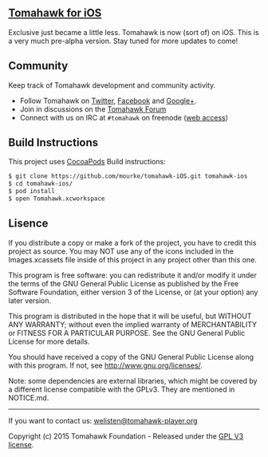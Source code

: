 [Tomahawk for iOS](https://github.com/tomahawk-player/tomahawk-ios)
----

Exclusive just became a little less. Tomahawk is now (sort of) on iOS. This is a very much pre-alpha version. Stay tuned for more updates to come!

## Community

Keep track of Tomahawk development and community activity.

* Follow Tomahawk on [Twitter](https://twitter.com/tomahawk), [Facebook](https://www.facebook.com/TomahawkPlayer/) and [Google+](https://plus.google.com/+Gettomahawks/videos).
* Join in discussions on the [Tomahawk Forum](http://forum.tomahawk-player.org/)
* Connect with us on IRC at `#tomahawk` on freenode ([web access](http://webchat.freenode.net/?channels=tomahawk))

## Build Instructions ##

This project uses  [CocoaPods](http://cocoapods.org/) Build instructions:

``` bash
$ git clone https://github.com/mourke/tomahawk-iOS.git tomahawk-ios
$ cd tomahawk-ios/
$ pod install
$ open Tomahawk.xcworkspace
```

## Lisence

If you distribute a copy or make a fork of the project, you have to credit this project as source. You may NOT use any of the icons included in the Images.xcassets file inside of this project in any project other than this one.

This program is free software: you can redistribute it and/or modify it under the terms of the GNU General Public License as published by the Free Software Foundation, either version 3 of the License, or (at your option) any later version.

This program is distributed in the hope that it will be useful, but WITHOUT ANY WARRANTY; without even the implied warranty of MERCHANTABILITY or FITNESS FOR A PARTICULAR PURPOSE.  See the GNU General Public License for more details.

You should have received a copy of the GNU General Public License along with this program.  If not, see http://www.gnu.org/licenses/.

Note: some dependencies are external libraries, which might be covered by a different license compatible with the GPLv3. They are mentioned in NOTICE.md.

***

If you want to contact us: [welisten@tomahawk-player.org](mailto:welisten@tomahawk-player.org)

Copyright (c) 2015 Tomahawk Foundation - Released under the [GPL V3 license](https://github.com/mourke/tomahawk-iOS/blob/master/LICENSE.md).
